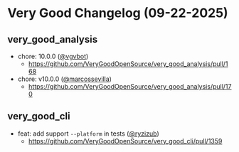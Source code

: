 # Very Good Changelog (09-22-2025)

## very_good_analysis
- chore: 10.0.0 ([@vgvbot](https://github.com/vgvbot))
	- https://github.com/VeryGoodOpenSource/very_good_analysis/pull/168
- chore: v10.0.0 ([@marcossevilla](https://github.com/marcossevilla))
	- https://github.com/VeryGoodOpenSource/very_good_analysis/pull/170

## very_good_cli
- feat: add support `--platform` in tests ([@ryzizub](https://github.com/ryzizub))
	- https://github.com/VeryGoodOpenSource/very_good_cli/pull/1359
